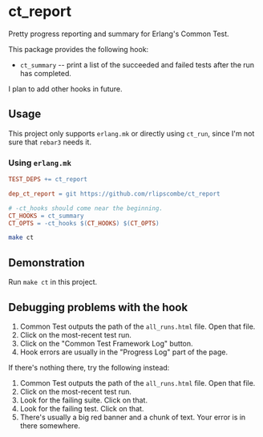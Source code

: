 # ct_report

Pretty progress reporting and summary for Erlang's Common Test.

This package provides the following hook:

- `ct_summary` -- print a list of the succeeded and failed tests after the run has completed.

I plan to add other hooks in future.

## Usage

This project only supports `erlang.mk` or directly using `ct_run`, since I'm not sure that `rebar3` needs it.

### Using `erlang.mk`

```makefile
TEST_DEPS += ct_report

dep_ct_report = git https://github.com/rlipscombe/ct_report

# -ct_hooks should come near the beginning.
CT_HOOKS = ct_summary
CT_OPTS = -ct_hooks $(CT_HOOKS) $(CT_OPTS)
```

```sh
make ct
```

## Demonstration

Run `make ct` in this project.

## Debugging problems with the hook

1. Common Test outputs the path of the `all_runs.html` file. Open that file.
2. Click on the most-recent test run.
3. Click on the "Common Test Framework Log" button.
4. Hook errors are usually in the "Progress Log" part of the page.

If there's nothing there, try the following instead:

1. Common Test outputs the path of the `all_runs.html` file. Open that file.
2. Click on the most-recent test run.
3. Look for the failing suite. Click on that.
4. Look for the failing test. Click on that.
5. There's usually a big red banner and a chunk of text. Your error is in there somewhere.
